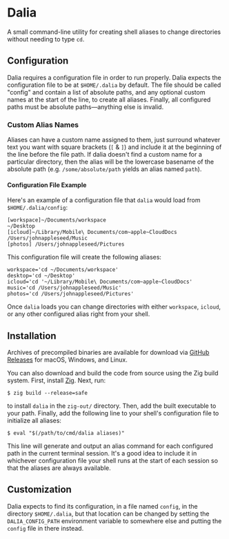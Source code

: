 # Dalia

A small command-line utility for creating shell aliases to change directories without needing to type `cd`.

## Configuration

Dalia requires a configuration file in order to run properly. Dalia expects the configuration file to be at
`$HOME/.dalia`
by default. The file should be called "config" and contain a list of absolute paths, and any optional custom names at
the start of the line, to create all aliases. Finally, all configured paths must be absolute paths&mdash;anything else
is invalid.

### Custom Alias Names

Aliases can have a custom name assigned to them, just surround whatever text you want with square brackets (`[` & `]`)
and include it at the beginning of the line before the file path. If dalia doesn't find a custom name for a particular
directory, then the alias will be the lowercase basename of the absolute path (e.g. `/some/absolute/path` yields an
alias named `path`).

#### Configuration File Example

Here's an example of a configuration file that `dalia` would load from `$HOME/.dalia/config`:

```
[workspace]~/Documents/workspace
~/Desktop
[icloud]~/Library/Mobile\ Documents/com~apple~CloudDocs
/Users/johnappleseed/Music
[photos] /Users/johnappleseed/Pictures
```

This configuration file will create the following aliases:

```
workspace='cd ~/Documents/workspace'
desktop='cd ~/Desktop'
icloud='cd '~/Library/Mobile\ Documents/com~apple~CloudDocs'
music='cd /Users/johnappleseed/Music'
photos='cd /Users/johnappleseed/Pictures'
```

Once `dalia` loads you can change directories with either `workspace`, `icloud`, or any other configured alias
right from your shell.

## Installation

Archives of precompiled binaries are available for download
via [GitHub Releases](https://github.com/wemgl/dalia-zig/releases) for macOS, Windows, and Linux.

You can also download and build the code from source using the Zig build system. First,
install [Zig](https://ziglang.org/download/). Next, run:

```
$ zig build --release=safe
```

to install `dalia` in the `zig-out/` directory. Then, add the built executable to your path. Finally, add the
following line to your shell's configuration file to initialize all aliases:

```
$ eval "$(/path/to/cmd/dalia aliases)"
```

This line will generate and output an alias command for each configured path in the current terminal session.
It's a good idea to include it in whichever configuration file your shell runs at the start of each session so
that the aliases are always available.

## Customization

Dalia expects to find its configuration, in a file named `config`, in the directory `$HOME/.dalia`, but
that location can be changed by setting the `DALIA_CONFIG_PATH` environment variable to somewhere
else and putting the `config` file in there instead.
